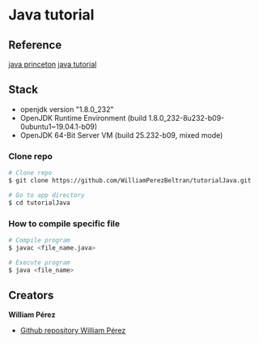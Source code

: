 # Java tutorial

## Reference
[java princeton](https://introcs.cs.princeton.edu/java/home/)
[java tutorial](https://www.w3schools.com/java/default.asp)

## Stack
- openjdk version "1.8.0_232"
- OpenJDK Runtime Environment (build 1.8.0_232-8u232-b09-0ubuntu1~19.04.1-b09)
- OpenJDK 64-Bit Server VM (build 25.232-b09, mixed mode)

### Clone repo

```bash
# Clone repo
$ git clone https://github.com/WilliamPerezBeltran/tutorialJava.git

# Go to app directory
$ cd tutorialJava
```

### How to compile specific file
```bash
# Compile program
$ javac <file_name.java>

# Execute program
$ java <file_name>
```

## Creators

**William Pérez**

- [Github repository William Pérez](https://github.com/WilliamPerezBeltran)

